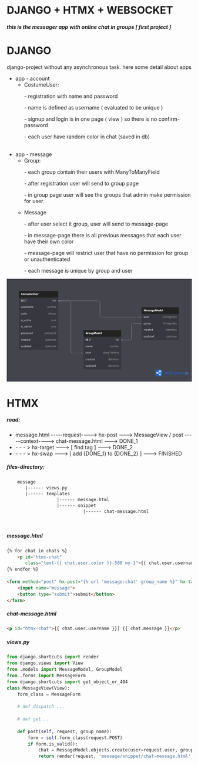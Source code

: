 <h1>DJANGO + HTMX + WEBSOCKET</h1>
<h5>this is the messager app with online chat in groups [ first project ]</h5>

# DJANGO

<p>django-project without any asynchronous task. here some detail about apps</p>
<ul>
    <li>app - account
        <ul>
            <li>CostumeUser:
                <p>- registration with name and password</p>
                <p>- name is defined as username ( evaluated to be unique )</p>
                <p>- signup and login is in one page ( view ) so there is no confirm-password</p>
                <p>- each user have random color in chat (saved in db)</p>
            </li>
        </ul>
    </li>
    <br>
    <li>app - message
        <ul>
            <li>Group:
                <p>- each group contain their users with ManyToManyField</p>
                <p>- after registration user will send to group page</p>
                <p>- in group page user will see the groups that admin make permission for user</p>
            </li>
            <li>Message
                <p>- after user select it group, user will send to message-page</p>
                <p>- in message-page there is all previous messages that each user have their own color</p>
                <p>- message-page will restrict user that have no permission for group or unauthenticated</p>
                <p>- each message is unique by group and user</p>
            </li>
        </ul>
    </li>
</ul>
<img src="diagram.png" alt="diagram image">

# HTMX
<h5>road:</h5>
<ul>
    <li>message.html -----request----> hx-post ---> MessageView / post -----context----> chat-message.html ---> DONE_1</li>
    <li>- - - > hx-target ---> [ find tag ] ---> DONE_2</li>
    <li>- - - > hx-swap ---> [ add {DONE_1} to {DONE_2} ] ---> FINISHED</li>
</ul>
<h5>files-directory:</h5>

``` files-directory
    message
       |------ views.py
       |------ templates
                   |------ message.html
                   |------ snippet
                             |------ chat-message.html
```
<br>
<h5>message.html</h5>

```html
{% for chat in chats %}
    <p id="htmx-chat"
       class="text-{{ chat.user.color }}-500 my-1">{{ chat.user.username }}] {{ chat.message }}</p>
{% endfor %}

<form method="post" hx-post="{% url 'message:chat' group_name %}" hx-target="#htmx-chat" hx-swap="beforebegin">{% csrf_token %}
    <input name="message">
    <button type="submit">submit</button>
</form>
```
<h5>chat-message.html</h5>

```html
<p id="htmx-chat">{{ chat.user.username }}] {{ chat.message }}</p>
```
<h5>views.py</h5>

```python
from django.shortcuts import render
from django.views import View
from .models import MessageModel, GroupModel
from .forms import MessageForm
from django.shortcuts import get_object_or_404
class MessageView(View):
    form_class = MessageForm
    
    # def dispatch ...
    
    # def get...
    
    def post(self, request, group_name):
        form = self.form_class(request.POST)
        if form.is_valid():
            chat = MessageModel.objects.create(user=request.user, group=get_object_or_404(GroupModel, name=group_name), message=form.cleaned_data['message'])
            return render(request, 'message/snippet/chat-message.html', {'chat': chat})
```